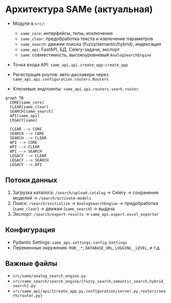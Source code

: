 # Архитектура SAMe (актуальная)

- Модули в `src/`:
  - `same_core`: интерфейсы, типы, исключения
  - `same_clear`: предобработка текста и извлечение параметров
  - `same_search`: движки поиска (fuzzy/semantic/hybrid), индексация
  - `same_api`: FastAPI, БД, Celery-задачи, экспорт
  - `same`: совместимость, высокоуровневый `AnalogSearchEngine`

- Точка входа API: `same_api.api.create_app:create_app`
- Регистрация роутов: авто-дискавери через `same_api.api.configuration.routers.Routers`
- Ключевые эндпоинты: `same_api.api.routers.searh.router`

```mermaid
graph TB
  CORE[same_core]
  CLEAR[same_clear]
  SEARCH[same_search]
  API[same_api]
  LEGACY[same]

  CLEAR --> CORE
  SEARCH --> CORE
  SEARCH --> CLEAR
  API --> CORE
  API --> CLEAR
  API --> SEARCH
  LEGACY --> CLEAR
  LEGACY --> SEARCH
  LEGACY --> API
```

## Потоки данных
1. Загрузка каталога: `/search/upload-catalog` → Celery → сохранение моделей → `/search/activate-models`
2. Поиск: `/search/initialize` → `AnalogSearchEngine` → предобработка (`same_clear`) → движки (`same_search`) → выдача
3. Экспорт: `/search/export-results` → `same_api.export.excel_exporter`

## Конфигурация
- Pydantic Settings: `same_api.settings.config.Settings`
- Переменные окружения: `RUN__*`, `DATABASE_URL`, `LOGGING__LEVEL`, и т.д.

## Важные файлы
- `src/same/analog_search_engine.py`
- `src/same_search/search_engine/{fuzzy_search,semantic_search,hybrid_search}.py`
- `src/same_api/api/{create_app.py,configuration/server.py,routers/searh/router.py}`
